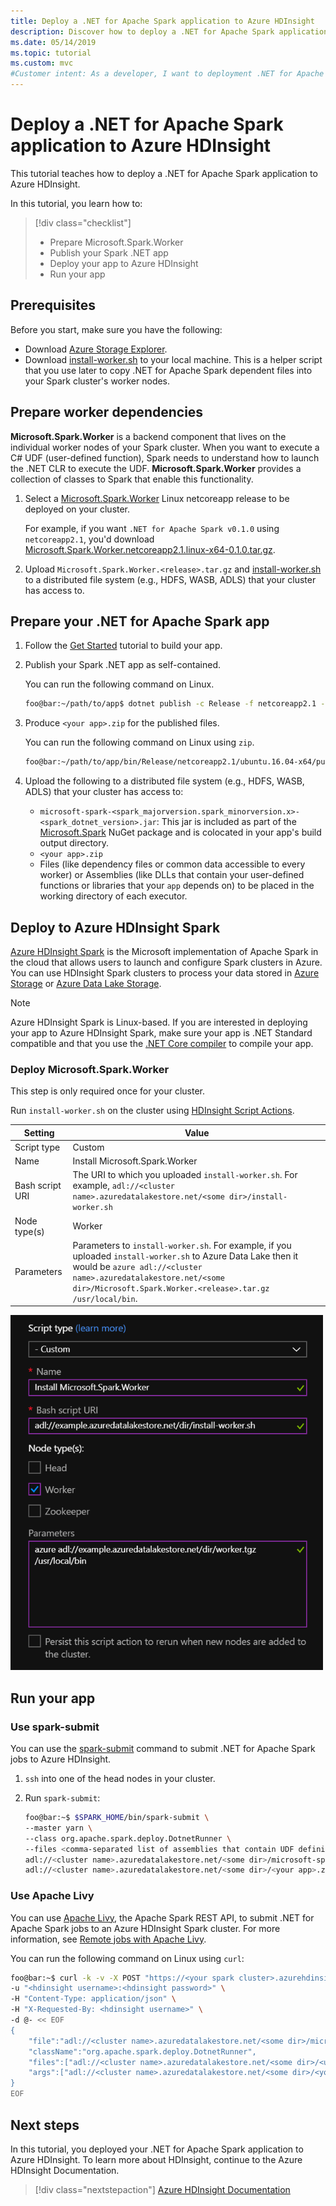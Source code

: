 ```yaml
---
title: Deploy a .NET for Apache Spark application to Azure HDInsight
description: Discover how to deploy a .NET for Apache Spark application to HDInsight.
ms.date: 05/14/2019
ms.topic: tutorial
ms.custom: mvc
#Customer intent: As a developer, I want to deployment .NET for Apache Spark application to HDInsight.
---
```


# Deploy a .NET for Apache Spark application to Azure HDInsight

This tutorial teaches how to deploy a .NET for Apache Spark application to Azure HDInsight.

In this tutorial, you learn how to:

> [!div class="checklist"]
> * Prepare Microsoft.Spark.Worker
> * Publish your Spark .NET app
> * Deploy your app to Azure HDInsight
> * Run your app

## Prerequisites

Before you start, make sure you have the following:

* Download [Azure Storage Explorer](https://azure.microsoft.com/features/storage-explorer/).
* Download [install-worker.sh](https://github.com/dotnet/spark/blob/master/deployment/install-worker.sh) to your local machine. This is a helper script that you use later to copy .NET for Apache Spark dependent files into your Spark cluster's worker nodes.

## Prepare worker dependencies

**Microsoft.Spark.Worker** is a backend component that lives on the individual worker nodes of your Spark cluster. When you want to execute a C# UDF (user-defined function), Spark needs to understand how to launch the .NET CLR to execute the UDF. **Microsoft.Spark.Worker** provides a collection of classes to Spark that enable this functionality.

1. Select a [Microsoft.Spark.Worker](https://github.com/dotnet/spark/releases) Linux netcoreapp release to be deployed on your cluster.

   For example, if you want `.NET for Apache Spark v0.1.0` using `netcoreapp2.1`, you'd download [Microsoft.Spark.Worker.netcoreapp2.1.linux-x64-0.1.0.tar.gz](https://github.com/dotnet/spark/releases/download/v0.1.0/Microsoft.Spark.Worker.netcoreapp2.1.linux-x64-0.1.0.tar.gz).

2. Upload `Microsoft.Spark.Worker.<release>.tar.gz` and [install-worker.sh](https://github.com/dotnet/spark/blob/master/deployment/install-worker.sh) to a distributed file system (e.g., HDFS, WASB, ADLS) that your cluster has access to.

## Prepare your .NET for Apache Spark app

1. Follow the [Get Started](get-started.md) tutorial to build your app.

2. Publish your Spark .NET app as self-contained.

   You can run the following command on Linux.

   ```bash
   foo@bar:~/path/to/app$ dotnet publish -c Release -f netcoreapp2.1 -r ubuntu.16.04-x64
   ```

3. Produce `<your app>.zip` for the published files.

   You can run the following command on Linux using `zip`.

   ```bash
   foo@bar:~/path/to/app/bin/Release/netcoreapp2.1/ubuntu.16.04-x64/publish$ zip -r <your app>.zip .
   ```

4. Upload the following to a distributed file system (e.g., HDFS, WASB, ADLS) that your cluster has access to:

   * `microsoft-spark-<spark_majorversion.spark_minorversion.x>-<spark_dotnet_version>.jar`: This jar is included as part of the [Microsoft.Spark](https://www.nuget.org/packages/Microsoft.Spark/) NuGet package and is colocated in your app's build output directory.
   * `<your app>.zip`
   * Files (like dependency files or common data accessible to every worker) or Assemblies (like DLLs that contain your user-defined functions or libraries that your `app` depends on) to be placed in the working directory of each executor.

## Deploy to Azure HDInsight Spark

[Azure HDInsight Spark](https://docs.microsoft.com/azure/hdinsight/spark/apache-spark-overview) is the Microsoft implementation of Apache Spark in the cloud that allows users to launch and configure Spark clusters in Azure. You can use HDInsight Spark clusters to process your data stored in [Azure Storage](https://azure.microsoft.com/en-us/services/storage/) or [Azure Data Lake Storage](https://docs.microsoft.com/en-us/azure/storage/blobs/data-lake-storage-introduction).

> [!NOTE]
> Azure HDInsight Spark is Linux-based. If you are interested in deploying your app to Azure HDInsight Spark, make sure your app is .NET Standard compatible and that you use the [.NET Core compiler](https://dotnet.microsoft.com/download) to compile your app.

### Deploy Microsoft.Spark.Worker

This step is only required once for your cluster.

Run `install-worker.sh` on the cluster using [HDInsight Script Actions](https://docs.microsoft.com/en-us/azure/hdinsight/hdinsight-hadoop-customize-cluster-linux).

|Setting|Value|
|-------|-----|
|Script type|Custom|
|Name|Install Microsoft.Spark.Worker|
|Bash script URI|The URI to which you uploaded `install-worker.sh`. For example, `adl://<cluster name>.azuredatalakestore.net/<some dir>/install-worker.sh`|
|Node type(s)|Worker|
|Parameters|Parameters to `install-worker.sh`. For example, if you uploaded `install-worker.sh` to Azure Data Lake then it would be `azure adl://<cluster name>.azuredatalakestore.net/<some dir>/Microsoft.Spark.Worker.<release>.tar.gz /usr/local/bin`.|

<img src="./media/hdinsight-deployment/deployment-hdi-action-script.png" alt="ScriptActionImage" width="500"/>

## Run your app

### Use spark-submit

You can use the [spark-submit](https://spark.apache.org/docs/latest/submitting-applications.html) command to submit .NET for Apache Spark jobs to Azure HDInsight.
 
1. `ssh` into one of the head nodes in your cluster.

1. Run `spark-submit`:

   ```bash
   foo@bar:~$ $SPARK_HOME/bin/spark-submit \
   --master yarn \
   --class org.apache.spark.deploy.DotnetRunner \
   --files <comma-separated list of assemblies that contain UDF definitions, if any> \
   adl://<cluster name>.azuredatalakestore.net/<some dir>/microsoft-spark-<spark_majorversion.spark_minorversion.x>-<spark_dotnet_version>.jar \
   adl://<cluster name>.azuredatalakestore.net/<some dir>/<your app>.zip <your app> <app arg 1> <app arg 2> ... <app arg n>
   ```

### Use Apache Livy

You can use [Apache Livy](https://livy.incubator.apache.org/), the Apache Spark REST API, to submit .NET for Apache Spark jobs to an Azure HDInsight Spark cluster. For more information, see [Remote jobs with Apache Livy](https://docs.microsoft.com/en-us/azure/hdinsight/spark/apache-spark-livy-rest-interface).

You can run the following command on Linux using `curl`:

```bash
foo@bar:~$ curl -k -v -X POST "https://<your spark cluster>.azurehdinsight.net/livy/batches" \
-u "<hdinsight username>:<hdinsight password>" \
-H "Content-Type: application/json" \
-H "X-Requested-By: <hdinsight username>" \
-d @- << EOF
{
    "file":"adl://<cluster name>.azuredatalakestore.net/<some dir>/microsoft-spark-<spark_majorversion.spark_minorversion.x>-<spark_dotnet_version>.jar",
    "className":"org.apache.spark.deploy.DotnetRunner",
    "files":["adl://<cluster name>.azuredatalakestore.net/<some dir>/<udf assembly>", "adl://<cluster name>.azuredatalakestore.net/<some dir>/<file>"],
    "args":["adl://<cluster name>.azuredatalakestore.net/<some dir>/<your app>.zip","<your app>","<app arg 1>","<app arg 2>,"...","<app arg n>"]
}
EOF
```

## Next steps

In this tutorial, you deployed your .NET for Apache Spark application to Azure HDInsight. To learn more about HDInsight, continue to the Azure HDInsight Documentation.

> [!div class="nextstepaction"]
> [Azure HDInsight Documentation](https://docs.microsoft.com/azure/hdinsight/)